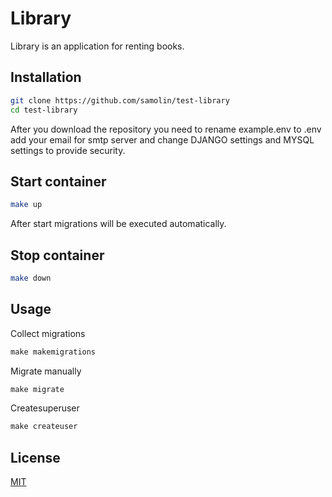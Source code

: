 # Library

Library is an application for renting books. 

## Installation

```bash
git clone https://github.com/samolin/test-library
cd test-library
```
After you download the repository you need to rename example.env to .env add your email for smtp server and change DJANGO settings and MYSQL settings to provide security. 

## Start container

```bash
make up
```
After start migrations will be executed automatically. 

## Stop container

```bash
make down
```

## Usage

Collect migrations

```python
make makemigrations
```

Migrate manually

```python
make migrate
```

Createsuperuser
```python
make createuser
```

## License

[MIT](https://choosealicense.com/licenses/mit/)